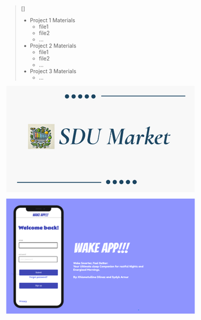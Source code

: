 
> [] 
> * Project 1 Materials
> 	* file1
> 	* file2
> 	* ...
> * Project 2 Materials
> 	* file1
> 	* file2
> 	* ...
> * Project 3 Materials
> 	*  ...

![alt text](https://github.com/AsyqD/UIUXportfolio/blob/main/Project%202%20materials/Image.png)

![alt text](https://github.com/AsyqD/UIUXportfolio/blob/main/Project%203%20materials/Image.png)

